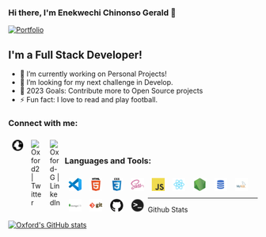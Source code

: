 ### Hi there, I'm Enekwechi Chinonso Gerald 👋

[![Portfolio](https://img.shields.io/website?label=Portfolio&style=for-the-badge&url=https://gracious-hermann-bca978.netlify.app/)](https://gracious-hermann-bca978.netlify.app/)

## I'm a Full Stack Developer!


- 🔭 I’m currently working on Personal Projects!
- 👯 I’m looking for my next challenge in Develop.
- 🥅 2023 Goals: Contribute more to Open Source projects
- ⚡ Fun fact: I love to read and play football.

### Connect with me:

[<img align="left" style="margin: 0.5rem" alt="Oxford-G" width="22px" src="https://raw.githubusercontent.com/iconic/open-iconic/master/svg/globe.svg" />](https://gracious-hermann-bca978.netlify.app/)
[<img align="left" style="margin: 0.5rem" alt="Oxford2 | Twitter" width="22px" src="https://cdn.jsdelivr.net/npm/simple-icons@v3/icons/twitter.svg" />](https://twitter.com/OXFOXD2)
[<img align="left" style="margin: 0.5rem" alt="Oxford-G | LinkedIn" width="22px" src="https://cdn.jsdelivr.net/npm/simple-icons@v3/icons/linkedin.svg" />](https://www.linkedin.com/in/chinonso-enekwechi)

<br />

### Languages and Tools:

<img align="left" style="margin: 0.5rem" alt="Visual Studio Code" width="26px" src="https://raw.githubusercontent.com/github/explore/80688e429a7d4ef2fca1e82350fe8e3517d3494d/topics/visual-studio-code/visual-studio-code.png" />
<img align="left" style="margin: 0.5rem" alt="HTML5" width="26px" src="https://raw.githubusercontent.com/github/explore/80688e429a7d4ef2fca1e82350fe8e3517d3494d/topics/html/html.png" />
<img align="left" style="margin: 0.5rem" alt="CSS3" width="26px" src="https://raw.githubusercontent.com/github/explore/80688e429a7d4ef2fca1e82350fe8e3517d3494d/topics/css/css.png" />
<img align="left" style="margin: 0.5rem" alt="Sass" width="26px" src="https://raw.githubusercontent.com/github/explore/80688e429a7d4ef2fca1e82350fe8e3517d3494d/topics/sass/sass.png" />
<img align="left" style="margin: 0.5rem" alt="JavaScript" width="26px" src="https://raw.githubusercontent.com/github/explore/80688e429a7d4ef2fca1e82350fe8e3517d3494d/topics/javascript/javascript.png" />
<img align="left" style="margin: 0.5rem" alt="React" width="26px" src="https://raw.githubusercontent.com/github/explore/80688e429a7d4ef2fca1e82350fe8e3517d3494d/topics/react/react.png" />
<img align="left" style="margin: 0.5rem" alt="Node.js" width="26px" src="https://raw.githubusercontent.com/github/explore/80688e429a7d4ef2fca1e82350fe8e3517d3494d/topics/nodejs/nodejs.png" />
<img align="left" style="margin: 0.5rem" alt="SQL" width="26px" src="https://raw.githubusercontent.com/github/explore/80688e429a7d4ef2fca1e82350fe8e3517d3494d/topics/sql/sql.png" />
<img align="left" style="margin: 0.5rem" alt="MySQL" width="26px" src="https://raw.githubusercontent.com/github/explore/80688e429a7d4ef2fca1e82350fe8e3517d3494d/topics/mysql/mysql.png" />
<img align="left" style="margin: 0.5rem" alt="MongoDB" width="26px" src="https://raw.githubusercontent.com/github/explore/80688e429a7d4ef2fca1e82350fe8e3517d3494d/topics/mongodb/mongodb.png" />
<img align="left" style="margin: 0.5rem" alt="Git" width="26px" src="https://raw.githubusercontent.com/github/explore/80688e429a7d4ef2fca1e82350fe8e3517d3494d/topics/git/git.png" />
<img align="left" style="margin: 0.5rem" alt="GitHub" width="26px" src="https://raw.githubusercontent.com/github/explore/78df643247d429f6cc873026c0622819ad797942/topics/github/github.png" />
<img align="left" style="margin: 0.5rem" alt="Terminal" width="26px" src="https://raw.githubusercontent.com/github/explore/80688e429a7d4ef2fca1e82350fe8e3517d3494d/topics/terminal/terminal.png" />

<br />
<br />

---


  <summary> Github Stats</summary>

[![Oxford's GitHub stats](https://github-readme-stats.vercel.app/api?username=Oxford-G)](https://github.com/anuraghazra/github-readme-stats)



[portfolio]: https://Oxford-G.github.io
[twitter]: https://twitter.com/OXFOXD2
[linkedin]: https://www.linkedin.com/in/chinonso-enekwechi



<!--
**Oxford-G/Oxford-G** is a ✨ _special_ ✨ repository because its `README.md` (this file) appears on your GitHub profile.

Here are some ideas to get you started:

- 🔭 I’m currently working on ...
- 🌱 I’m currently learning ...
- 👯 I’m looking to collaborate on ...
- 🤔 I’m looking for help with ...
- 💬 Ask me about ...
- 📫 How to reach me: ...
- 😄 Pronouns: ...
- ⚡ Fun fact: ...
-->
